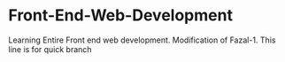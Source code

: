 # Front-End-Web-Development
Learning Entire Front end web development.
Modification of Fazal-1.
This line is for quick branch 
